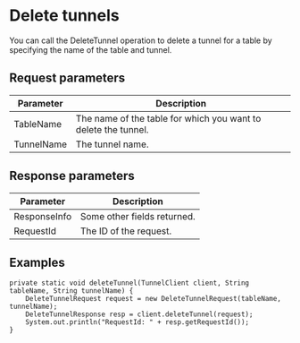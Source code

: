 # Delete tunnels

You can call the DeleteTunnel operation to delete a tunnel for a table by specifying the name of the table and tunnel.

## Request parameters

|Parameter|Description|
|---------|-----------|
|TableName|The name of the table for which you want to delete the tunnel.|
|TunnelName|The tunnel name.|

## Response parameters

|Parameter|Description|
|---------|-----------|
|ResponseInfo|Some other fields returned.|
|RequestId|The ID of the request.|

## Examples

```
private static void deleteTunnel(TunnelClient client, String tableName, String tunnelName) {
    DeleteTunnelRequest request = new DeleteTunnelRequest(tableName, tunnelName);
    DeleteTunnelResponse resp = client.deleteTunnel(request);
    System.out.println("RequestId: " + resp.getRequestId());
}
```

